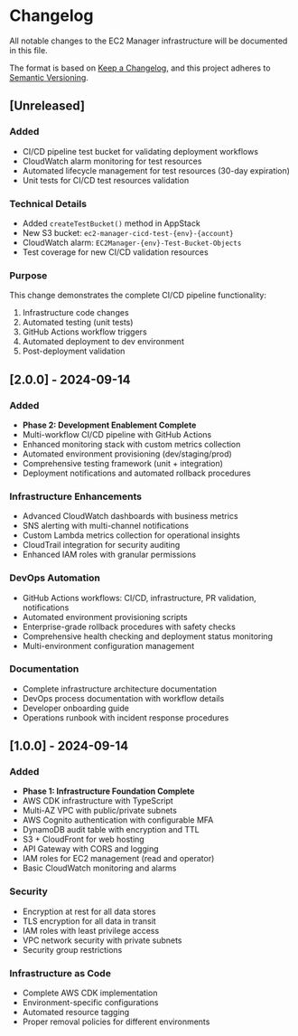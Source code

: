 # Changelog

All notable changes to the EC2 Manager infrastructure will be documented in this file.

The format is based on [Keep a Changelog](https://keepachangelog.com/en/1.0.0/),
and this project adheres to [Semantic Versioning](https://semver.org/spec/v2.0.0.html).

## [Unreleased]

### Added
- CI/CD pipeline test bucket for validating deployment workflows
- CloudWatch alarm monitoring for test resources
- Automated lifecycle management for test resources (30-day expiration)
- Unit tests for CI/CD test resources validation

### Technical Details
- Added `createTestBucket()` method in AppStack
- New S3 bucket: `ec2-manager-cicd-test-{env}-{account}`
- CloudWatch alarm: `EC2Manager-{env}-Test-Bucket-Objects`
- Test coverage for new CI/CD validation resources

### Purpose
This change demonstrates the complete CI/CD pipeline functionality:
1. Infrastructure code changes
2. Automated testing (unit tests)
3. GitHub Actions workflow triggers
4. Automated deployment to dev environment
5. Post-deployment validation

## [2.0.0] - 2024-09-14

### Added
- **Phase 2: Development Enablement Complete**
- Multi-workflow CI/CD pipeline with GitHub Actions
- Enhanced monitoring stack with custom metrics collection
- Automated environment provisioning (dev/staging/prod)
- Comprehensive testing framework (unit + integration)
- Deployment notifications and automated rollback procedures

### Infrastructure Enhancements
- Advanced CloudWatch dashboards with business metrics
- SNS alerting with multi-channel notifications
- Custom Lambda metrics collection for operational insights
- CloudTrail integration for security auditing
- Enhanced IAM roles with granular permissions

### DevOps Automation
- GitHub Actions workflows: CI/CD, infrastructure, PR validation, notifications
- Automated environment provisioning scripts
- Enterprise-grade rollback procedures with safety checks
- Comprehensive health checking and deployment status monitoring
- Multi-environment configuration management

### Documentation
- Complete infrastructure architecture documentation
- DevOps process documentation with workflow details
- Developer onboarding guide
- Operations runbook with incident response procedures

## [1.0.0] - 2024-09-14

### Added
- **Phase 1: Infrastructure Foundation Complete**
- AWS CDK infrastructure with TypeScript
- Multi-AZ VPC with public/private subnets
- AWS Cognito authentication with configurable MFA
- DynamoDB audit table with encryption and TTL
- S3 + CloudFront for web hosting
- API Gateway with CORS and logging
- IAM roles for EC2 management (read and operator)
- Basic CloudWatch monitoring and alarms

### Security
- Encryption at rest for all data stores
- TLS encryption for all data in transit
- IAM roles with least privilege access
- VPC network security with private subnets
- Security group restrictions

### Infrastructure as Code
- Complete AWS CDK implementation
- Environment-specific configurations
- Automated resource tagging
- Proper removal policies for different environments
